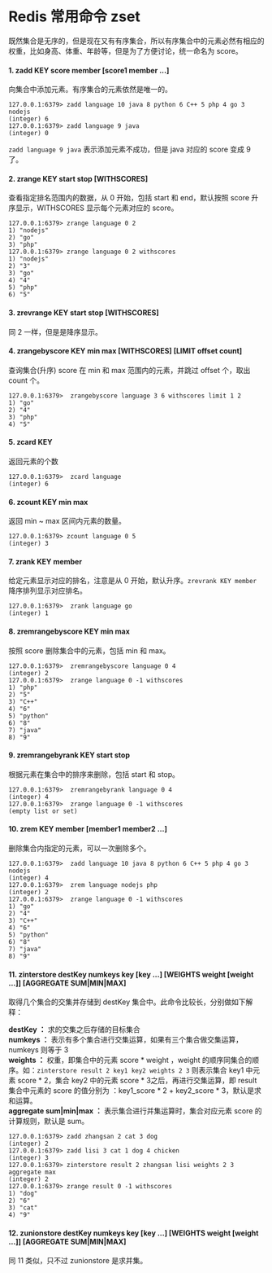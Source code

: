 # Redis 常用命令 zset

既然集合是无序的，但是现在又有有序集合，所以有序集合中的元素必然有相应的权重，比如身高、体重、年龄等，但是为了方便讨论，统一命名为 score。

#### 1. zadd KEY score member [score1 member ...]

向集合中添加元素。有序集合的元素依然是唯一的。

```shell
127.0.0.1:6379> zadd language 10 java 8 python 6 C++ 5 php 4 go 3 nodejs
(integer) 6
127.0.0.1:6379> zadd language 9 java
(integer) 0
```

`zadd language 9 java` 表示添加元素不成功，但是 java 对应的 score 变成 9 了。

#### 2. zrange KEY start stop [WITHSCORES]

查看指定排名范围内的数据，从 0 开始，包括 start 和 end，默认按照 score 升序显示，WITHSCORES 显示每个元素对应的 score。

```shell
127.0.0.1:6379> zrange language 0 2
1) "nodejs"
2) "go"
3) "php"
127.0.0.1:6379> zrange language 0 2 withscores
1) "nodejs"
2) "3"
3) "go"
4) "4"
5) "php"
6) "5"
```

#### 3. zrevrange KEY start stop [WITHSCORES]

同 2 一样，但是是降序显示。

#### 4. zrangebyscore KEY min max [WITHSCORES] [LIMIT offset count]

查询集合(升序) score 在 min 和 max 范围内的元素，并跳过 offset 个，取出 count 个。

```shell
127.0.0.1:6379>  zrangebyscore language 3 6 withscores limit 1 2
1) "go"
2) "4"
3) "php"
4) "5"
```

#### 5. zcard KEY

返回元素的个数

```shell
127.0.0.1:6379>  zcard language
(integer) 6
```

#### 6. zcount KEY min max

返回 min ~ max 区间内元素的数量。

```shell
127.0.0.1:6379> zcount language 0 5
(integer) 3
```

#### 7. zrank KEY member

给定元素显示对应的排名，注意是从 0 开始，默认升序。`zrevrank KEY member` 降序排列显示对应排名。

```shell
127.0.0.1:6379>  zrank language go
(integer) 1
```

#### 8. zremrangebyscore KEY min max

按照 score 删除集合中的元素，包括 min 和 max。

```shell
127.0.0.1:6379>  zremrangebyscore language 0 4
(integer) 2
127.0.0.1:6379>  zrange language 0 -1 withscores
1) "php"
2) "5"
3) "C++"
4) "6"
5) "python"
6) "8"
7) "java"
8) "9"
```

#### 9. zremrangebyrank KEY start stop

根据元素在集合中的排序来删除，包括 start 和 stop。
```shell
127.0.0.1:6379>  zremrangebyrank language 0 4
(integer) 4
127.0.0.1:6379>  zrange language 0 -1 withscores
(empty list or set)
```

#### 10. zrem KEY member [member1 member2 ...]

删除集合内指定的元素，可以一次删除多个。

```shell
127.0.0.1:6379>  zadd language 10 java 8 python 6 C++ 5 php 4 go 3 nodejs
(integer) 4
127.0.0.1:6379>  zrem language nodejs php
(integer) 2
127.0.0.1:6379>  zrange language 0 -1 withscores
1) "go"
2) "4"
3) "C++"
4) "6"
5) "python"
6) "8"
7) "java"
8) "9"
```

#### 11. zinterstore destKey numkeys key [key ...] [WEIGHTS weight [weight ...]] [AGGREGATE SUM|MIN|MAX]

取得几个集合的交集并存储到 destKey 集合中。此命令比较长，分别做如下解释：

**destKey ：** 求的交集之后存储的目标集合    
**numkeys ：** 表示有多个集合进行交集运算，如果有三个集合做交集运算，numkeys 则等于 3  
**weights ：** 权重，即集合中的元素 score \* weight ，weight 的顺序同集合的顺序。如：`zinterstore result 2 key1 key2 weights 2 3` 则表示集合 key1 中元素 score \* 2，集合 key2 中的元素 score \* 3之后，再进行交集运算，即 result 集合中元素的 score 的值分别为 ：key1_score \* 2 + key2_score \* 3，默认是求和运算。   
**aggregate sum|min|max ：** 表示集合进行并集运算时，集合对应元素 score 的计算规则，默认是 sum。

```shell
127.0.0.1:6379> zadd zhangsan 2 cat 3 dog
(integer) 2
127.0.0.1:6379> zadd lisi 3 cat 1 dog 4 chicken
(integer) 3
127.0.0.1:6379> zinterstore result 2 zhangsan lisi weights 2 3 aggregate max
(integer) 2
127.0.0.1:6379> zrange result 0 -1 withscores 
1) "dog"
2) "6"
3) "cat"
4) "9"
```

#### 12. zunionstore destKey numkeys key [key ...] [WEIGHTS weight [weight ...]] [AGGREGATE SUM|MIN|MAX]

同 11 类似，只不过 zunionstore 是求并集。

 




